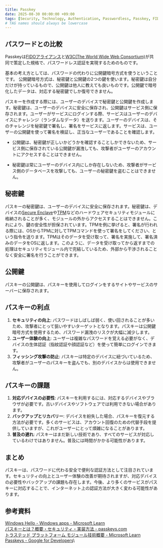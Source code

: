 ```yaml
---
title: Passkey
date: 2025-08-30 00:00:00 +09:00
tags: [Security, Technology, Authentication, Passwordless, Passkey, FIDO, WebAuthn, Public Key Cryptography, Cybersecurity]     
# TAG names should always be lowercase
---
```


## パスワードとの比較
Passkeyは[FIDOアライアンス](https://fidoalliance.org/overview/?lang=ja)と[W3C(The World Wide Web Consortium)](https://www.w3.org/)が共同で策定した規格で、パスワードレス認証を実現するためのものです。

基本の考え方としては、パスワードの代わりに公開鍵暗号方式を使うということです。
公開鍵暗号方式は、秘密鍵と公開鍵の2つの鍵を使います。秘密鍵は自分だけが持っているもので、公開鍵は他人に教えても良いものです。公開鍵で暗号化したデータは、対応する秘密鍵でしか復号できません。

パスキーを作成する際には、ユーザーのデバイスで秘密鍵と公開鍵を作成します。秘密鍵は、ユーザーのデバイスに安全に保存され、公開鍵はサービス側に保存されます。ユーザーがサービスにログインする際、サービスはユーザーのデバイスにチャレンジ（ランダムなデータ）を送ります。ユーザーのデバイスは、そのチャレンジを秘密鍵で署名し、署名をサービスに返します。サービスは、ユーザーの公開鍵を使って署名を検証し、正当なユーザーであることを確認します。

* 公開鍵は、秘密鍵が正しいかどうかを確認することしかできないため、サービス側に保存されている公開鍵が漏洩しても、攻撃者がユーザーのアカウントにアクセスすることはできません。

* 秘密鍵は常にユーザーのデバイス内にしか存在しないため、攻撃者がサービス側のデータベースを攻撃しても、ユーザーの秘密鍵を盗むことはできません。

## 秘密鍵
パスキーの秘密鍵は、ユーザーのデバイスに安全に保存されます。秘密鍵は、デバイスの[Secure Enclave](https://support.apple.com/ja-jp/guide/security/sec59b0b31ff/web)や[TPM](https://support.microsoft.com/ja-jp/topic/705f241d-025d-4470-80c5-4feeb24fa1ee)などのハードウェアセキュリティモジュールに格納されることが多く、モジュールの外からアクセスすることはできません。これにより、鍵の安全性が担保されています。TPMを例に挙げると、署名が行われる際には、OSからTPMに対してTPMコマンドを使って署名をしてください、という指令を送ります。TPMはそのデータを受け取って、署名を実施して、署名済みのデータをOSに返します。このように、データを受け取ってから返すまでの処理はセキュリティモジュール内で完結しているため、外部から干渉されることなく安全に署名を行うことができます。

## 公開鍵
パスキーの公開鍵は、パスキーを使用してログインをするサイトやサービスのサーバーに保存されます。

## パスキーの利点
1. **セキュリティの向上**: パスワードはしばしば弱く、使い回されることが多いため、攻撃者にとって狙いやすいターゲットとなります。パスキーは公開鍵暗号方式を使用するため、パスワード漏洩のリスクが大幅に減少します。
2. **ユーザー体験の向上**: ユーザーは複雑なパスワードを覚える必要がなく、デバイスの生体認証（指紋認証や顔認証など）を使って簡単にログインできます。
3. **フィッシング攻撃の防止**: パスキーは特定のデバイスに紐づいているため、攻撃者がユーザーのパスキーを盗んでも、別のデバイスからは使用できません。

## パスキーの課題
1. **対応デバイスの必要性**: パスキーを利用するには、対応するデバイスやブラウザが必要です。古いデバイスやソフトウェアでは利用できない場合があります。
2. **バックアップとリカバリー**: デバイスを紛失した場合、パスキーを復元する方法が必要です。多くのサービスは、アカウント回復のための代替手段を提供していますが、これがユーザーにとって煩雑になることがあります。
3. **普及の遅れ**: パスキーはまだ新しい技術であり、すべてのサービスが対応しているわけではありません。普及には時間がかかる可能性があります。
## まとめ
パスキーは、パスワードに代わる安全で便利な認証方法として注目されています。セキュリティの向上とユーザー体験の改善が期待されますが、対応デバイスの必要性やバックアップの課題も存在します。今後、より多くのサービスがパスキーに対応することで、インターネット上の認証方法が大きく変わる可能性があります。

## 参考資料
[Windows Hello - Windows apps - Microsoft Learn](https://learn.microsoft.com/ja-jp/windows/apps/develop/security/windows-hello)\
[パスキーとは？概要・セキュリティ・実装方法 - passkeys.com](https://www.passkeys.com/jp/passkey-toha)\
[トラステッド プラットフォーム モジュール技術概要 - Microsoft Learn](https://learn.microsoft.com/ja-jp/windows/security/hardware-security/tpm/trusted-platform-module-overview)\
[Passkeys - Google for Developers](https://developers.google.com/identity/passkeys)\